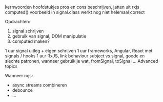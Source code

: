 kernwoorden hoofdstukjes
pros en cons beschrijven, jatten uit rxjs
computed() voorbeeld in signal.class werkt nog niet helemaal correct

Opdrachten:

1. signal schrijven
2. gebruik van signal, DOM manipulatie
3. computed maken?

1 uur signal uitleg + eigen schrijven
1 uur frameworks, Angular, React met signals / hooks
1 uur RxJS, link behaviour subject vs signal, goede en slechte patronen, wanneer gebruik je wat, fromSignal, toSignal ...
Advanced topics

Wanneer rxjs:

- async streams combineren
- debounce
- ...

